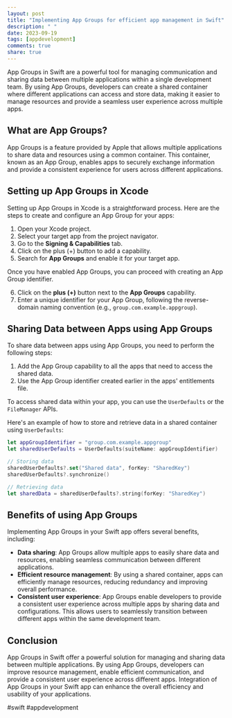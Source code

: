 ```yaml
---
layout: post
title: "Implementing App Groups for efficient app management in Swift"
description: " "
date: 2023-09-19
tags: [appdevelopment]
comments: true
share: true
---
```


App Groups in Swift are a powerful tool for managing communication and sharing data between multiple applications within a single development team. By using App Groups, developers can create a shared container where different applications can access and store data, making it easier to manage resources and provide a seamless user experience across multiple apps.

## What are App Groups?

App Groups is a feature provided by Apple that allows multiple applications to share data and resources using a common container. This container, known as an App Group, enables apps to securely exchange information and provide a consistent experience for users across different applications.

## Setting up App Groups in Xcode

Setting up App Groups in Xcode is a straightforward process. Here are the steps to create and configure an App Group for your apps:

1. Open your Xcode project.
2. Select your target app from the project navigator.
3. Go to the **Signing & Capabilities** tab.
4. Click on the plus (+) button to add a capability.
5. Search for **App Groups** and enable it for your target app.

Once you have enabled App Groups, you can proceed with creating an App Group identifier.

6. Click on the **plus (+)** button next to the **App Groups** capability.
7. Enter a unique identifier for your App Group, following the reverse-domain naming convention (e.g., `group.com.example.appgroup`).

## Sharing Data between Apps using App Groups

To share data between apps using App Groups, you need to perform the following steps:

1. Add the App Group capability to all the apps that need to access the shared data.
2. Use the App Group identifier created earlier in the apps' entitlements file.

To access shared data within your app, you can use the `UserDefaults` or the `FileManager` APIs.

Here's an example of how to store and retrieve data in a shared container using `UserDefaults`:

```swift
let appGroupIdentifier = "group.com.example.appgroup"
let sharedUserDefaults = UserDefaults(suiteName: appGroupIdentifier)

// Storing data
sharedUserDefaults?.set("Shared data", forKey: "SharedKey")
sharedUserDefaults?.synchronize()

// Retrieving data
let sharedData = sharedUserDefaults?.string(forKey: "SharedKey")
```

## Benefits of using App Groups

Implementing App Groups in your Swift app offers several benefits, including:

- **Data sharing**: App Groups allow multiple apps to easily share data and resources, enabling seamless communication between different applications.
- **Efficient resource management**: By using a shared container, apps can efficiently manage resources, reducing redundancy and improving overall performance.
- **Consistent user experience**: App Groups enable developers to provide a consistent user experience across multiple apps by sharing data and configurations. This allows users to seamlessly transition between different apps within the same development team.

## Conclusion

App Groups in Swift offer a powerful solution for managing and sharing data between multiple applications. By using App Groups, developers can improve resource management, enable efficient communication, and provide a consistent user experience across different apps. Integration of App Groups in your Swift app can enhance the overall efficiency and usability of your applications.

#swift #appdevelopment